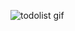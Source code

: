 ![todolist gif](https://user-images.githubusercontent.com/75125943/103810073-9b82ab00-5080-11eb-90ae-817cde639bec.gif)
